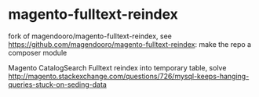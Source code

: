 magento-fulltext-reindex
========================

fork of magendooro/magento-fulltext-reindex, see https://github.com/magendooro/magento-fulltext-reindex:
make the repo a composer module

Magento CatalogSearch Fulltext reindex into temporary table, solve http://magento.stackexchange.com/questions/726/mysql-keeps-hanging-queries-stuck-on-seding-data 

